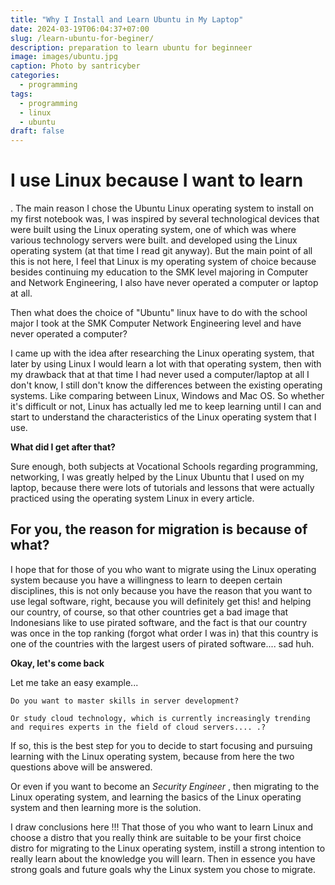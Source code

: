 ```yaml
---
title: "Why I Install and Learn Ubuntu in My Laptop"
date: 2024-03-19T06:04:37+07:00
slug: /learn-ubuntu-for-beginer/
description: preparation to learn ubuntu for beginneer
image: images/ubuntu.jpg
caption: Photo by santricyber
categories:
  - programming
tags:
  - programming
  - linux
  - ubuntu
draft: false
---
```


# I use Linux because I want to learn
 
. The main reason I chose the Ubuntu Linux operating system to install on my first notebook was, I was inspired by several technological devices that were built using the Linux operating system, one of which was where various technology servers were built. and developed using the Linux operating system (at that time I read git anyway). But the main point of all this is not here, I feel that Linux is my operating system of choice because besides continuing my education to the SMK level majoring in Computer and Network Engineering, I also have never operated a computer or laptop at all.
 
Then what does the choice of "Ubuntu" linux have to do with the school major I took at the SMK Computer Network Engineering level and have never operated a computer?
 
I came up with the idea after researching the Linux operating system, that later by using Linux I would learn a lot with that operating system, then with my drawback that at that time I had never used a computer/laptop at all I don't know, I still don't know the differences between the existing operating systems. Like comparing between Linux, Windows and Mac OS. So whether it's difficult or not, Linux has actually led me to keep learning until I can and start to understand the characteristics of the Linux operating system that I use.
 
**What did I get after that?**
 
Sure enough, both subjects at Vocational Schools regarding programming, networking, I was greatly helped by the Linux Ubuntu that I used on my laptop, because there were lots of tutorials and lessons that were actually practiced using the operating system Linux in every article.
 
## For you, the reason for migration is because of what?
 
I hope that for those of you who want to migrate using the Linux operating system because you have a willingness to learn to deepen certain disciplines, this is not only because you have the reason that you want to use legal software, right, because you will definitely get this! and helping our country, of course, so that other countries get a bad image that Indonesians like to use pirated software, and the fact is that our country was once in the top ranking (forgot what order I was in) that this country is one of the countries with the largest users of pirated software.... sad huh.
 
**Okay, let's come back**
 
Let me take an easy example...
 
`Do you want to master skills in server development?`
 
`Or study cloud technology, which is currently increasingly trending and requires experts in the field of cloud servers.... .?`
 
If so, this is the best step for you to decide to start focusing and pursuing learning with the Linux operating system, because from here the two questions above will be answered.
 
Or even if you want to become an *Security Engineer* , then migrating to the Linux operating system, and learning the basics of the Linux operating system and then learning more is the solution.
 
I draw conclusions here !!! That those of you who want to learn Linux and choose a distro that you really think are suitable to be your first choice distro for migrating to the Linux operating system, instill a strong intention to really learn about the knowledge you will learn. Then in essence you have strong goals and future goals why the Linux system you chose to migrate.

